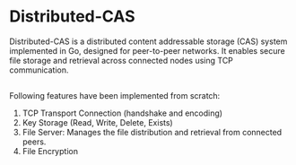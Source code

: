 # Distributed-CAS
Distributed-CAS is a distributed content addressable storage (CAS) system implemented in Go, designed for peer-to-peer networks. It enables secure file storage and retrieval across connected nodes using TCP communication.

## 
Following features have been implemented from scratch:
1. TCP Transport Connection (handshake and encoding)
2. Key Storage (Read, Write, Delete, Exists)
3. File Server: Manages the file distribution and retrieval from connected peers.
4. File Encryption